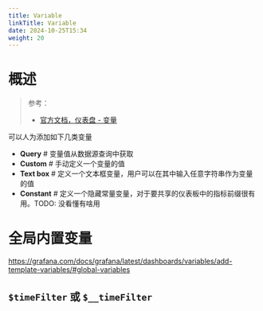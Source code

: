 ```yaml
---
title: Variable
linkTitle: Variable
date: 2024-10-25T15:34
weight: 20
---
```


# 概述

> 参考：
>
> - [官方文档，仪表盘 - 变量](https://grafana.com/docs/grafana/latest/dashboards/variables/)

可以人为添加如下几类变量

- **Query** # 变量值从数据源查询中获取
- **Custom** # 手动定义一个变量的值
- **Text box** # 定义一个文本框变量，用户可以在其中输入任意字符串作为变量的值
- **Constant** # 定义一个隐藏常量变量，对于要共享的仪表板中的指标前缀很有用。TODO: 没看懂有啥用

# 全局内置变量

https://grafana.com/docs/grafana/latest/dashboards/variables/add-template-variables/#global-variables


## `$timeFilter` 或 `$__timeFilter`
